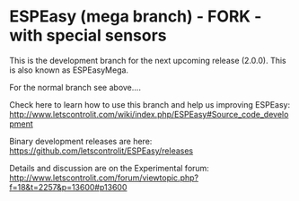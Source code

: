 # ESPEasy (mega branch) - FORK - with special sensors

This is the development branch for the next upcoming release (2.0.0). This is also known as ESPEasyMega.

For the normal branch see above....

Check here to learn how to use this branch and help us improving ESPEasy: http://www.letscontrolit.com/wiki/index.php/ESPEasy#Source_code_development

Binary development releases are here: https://github.com/letscontrolit/ESPEasy/releases

Details and discussion are on the Experimental forum: http://www.letscontrolit.com/forum/viewtopic.php?f=18&t=2257&p=13600#p13600

